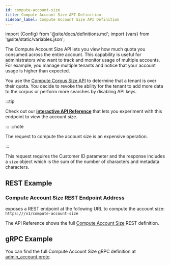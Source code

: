 ```yaml
---
id: compute-account-size
title: Compute Account Size API Definition
sidebar_label: Compute Account Size API Definition
---
```


import {Config} from '@site/docs/definitions.md';
import {vars} from '@site/static/variables.json';

The Compute Account Size API lets you view how much quota you consumed
across the entire account. This capability is useful for administrators who
want to track and monitor usage of multiple accounts. For example, you manage
multiple tenants and notice that your account usage is higher than expected.

You use the [Compute Corpus Size API](/docs/1.0/api-reference/admin-apis/corpus/compute-corpus-size) to determine
that a tenant is over their quota. You decide to revoke the ability for
the tenant to add more data to the corpus or perform more searches by
disabling API keys.

:::tip

Check out our [**interactive API Reference**](/docs/1.0/rest-api/compute-account-size) that lets you experiment with this
endpoint to view the account size.

:::
:::note

The request to compute the account size is an expensive operation.

:::

This request requires the Customer ID parameter and the response includes a
`size` object which is the sum of the number of characters and metadata
characters.

## REST Example

### Compute Account Size REST Endpoint Address

<Config v="names.product"/> exposes a REST endpoint at the following URL
to compute the account size:
<code>https://<Config v="domains.rest.admin"/>/v1/compute-account-size</code>

The API Reference shows the full [Compute Account Size](/docs/1.0/rest-api/compute-account-size) REST definition.

## gRPC Example

You can find the full Compute Account Size gRPC definition at [admin_account.proto](https://github.com/vectara/protos/blob/main/admin_account.proto).
